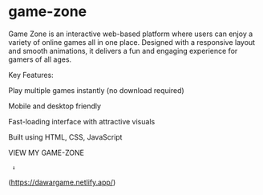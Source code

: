 # game-zone
Game Zone is an interactive web-based platform where users can enjoy a variety of online games all in one place. Designed with a responsive layout and smooth animations, it delivers a fun and engaging experience for gamers of all ages.

Key Features:

Play multiple games instantly (no download required)

Mobile and desktop friendly

Fast-loading interface with attractive visuals

Built using HTML, CSS, JavaScript

VIEW MY GAME-ZONE

     ↓

(https://dawargame.netlify.app/)
     
